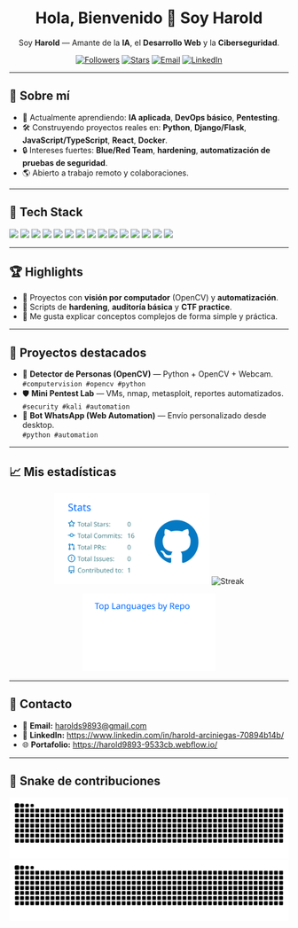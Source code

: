 <!-- Hero -->
<h1 align="center">Hola, Bienvenido 👋 Soy Harold</h1>
<p align="center">
  Soy <b>Harold</b> — Amante de la <b>IA</b>, el <b>Desarrollo Web</b> y la <b>Ciberseguridad</b>.
</p>

<p align="center">
  <a href="https://github.com/Harold9893?tab=followers"><img alt="Followers" src="https://img.shields.io/github/followers/Harold9893?style=for-the-badge"></a>
  <a href="https://github.com/Harold9893"><img alt="Stars" src="https://img.shields.io/github/stars/Harold9893?affiliations=OWNER&style=for-the-badge"></a>
  <a href="mailto:tuemail@ejemplo.com"><img alt="Email" src="https://img.shields.io/badge/Email-Contactar-1f6feb?style=for-the-badge&logo=gmail"></a>
  <a href="https://www.linkedin.com/in/TU-LINKEDIN/"><img alt="LinkedIn" src="https://img.shields.io/badge/LinkedIn-Conectar-0a66c2?style=for-the-badge&logo=linkedin&logoColor=white"></a>
</p>

---

## 🚀 Sobre mí
- 🧠 Actualmente aprendiendo: **IA aplicada**, **DevOps básico**, **Pentesting**.  
- 🛠️ Construyendo proyectos reales en: **Python**, **Django/Flask**, **JavaScript/TypeScript**, **React**, **Docker**.  
- 🔒 Intereses fuertes: **Blue/Red Team**, **hardening**, **automatización de pruebas de seguridad**.  
- 🌎 Abierto a trabajo remoto y colaboraciones.  

---

## 🧰 Tech Stack
<p>
  <!-- Lenguajes -->
  <img src="https://img.shields.io/badge/Python-3776AB?logo=python&logoColor=white" />
  <img src="https://img.shields.io/badge/JavaScript-F7DF1E?logo=javascript&logoColor=black" />
  <img src="https://img.shields.io/badge/Java-007396?logo=java&logoColor=white" />
  <!-- Web -->
  <img src="https://img.shields.io/badge/Django-092E20?logo=django&logoColor=white" />
  <img src="https://img.shields.io/badge/Flask-000?logo=flask&logoColor=white" />
  <img src="https://img.shields.io/badge/React-20232a?logo=react&logoColor=61DAFB" />
  <img src="https://img.shields.io/badge/HTML5-E34F26?logo=html5&logoColor=white" />
  <img src="https://img.shields.io/badge/CSS3-1572B6?logo=css3&logoColor=white" />
  <!-- Data/IA -->
  <img src="https://img.shields.io/badge/OpenCV-27338e?logo=opencv&logoColor=white" />
  <img src="https://img.shields.io/badge/NumPy-013243?logo=numpy&logoColor=white" />
  <img src="https://img.shields.io/badge/Pandas-150458?logo=pandas&logoColor=white" />
  <!-- DevOps/Sec -->
  <img src="https://img.shields.io/badge/Docker-2496ED?logo=docker&logoColor=white" />
  <img src="https://img.shields.io/badge/Kali%20Linux-557C94?logo=kalilinux&logoColor=white" />
  <img src="https://img.shields.io/badge/Git-F05032?logo=git&logoColor=white" />
  <img src="https://img.shields.io/badge/n8n-%23040506?style=for-the-badge&logo=n8n&logoColor=white" />

</p>

---

## 🏆 Highlights
- 🤖 Proyectos con **visión por computador** (OpenCV) y **automatización**.
- 🔐 Scripts de **hardening**, **auditoría básica** y **CTF practice**.
- 🧩 Me gusta explicar conceptos complejos de forma simple y práctica.

---

## 📌 Proyectos destacados
- 🔭 **Detector de Personas (OpenCV)** — Python + OpenCV + Webcam.  
  `#computervision #opencv #python`
- 🛡️ **Mini Pentest Lab** — VMs, nmap, metasploit, reportes automatizados.  
  `#security #kali #automation`
- 💬 **Bot WhatsApp (Web Automation)** — Envío personalizado desde desktop.  
  `#python #automation`

---

## 📈 Mis estadísticas

<p align="center">
  <img height="165" src="https://raw.githubusercontent.com/Harold9893/Harold9893/output/profile-summary-card-output/transparent/3-stats.svg" alt="Stats"/>
  <img height="165" src="https://streak-stats.demolab.com?user=Harold9893&theme=transparent&hide_border=true" alt="Streak"/>
</p>

<p align="center">
  <img height="140" src="https://raw.githubusercontent.com/Harold9893/Harold9893/output/profile-summary-card-output/transparent/1-repos-per-language.svg" alt="Top langs (repos)"/>
</p>


---

## 🤝 Contacto
- 📧 **Email:** harolds9893@gmail.com 
- 💼 **LinkedIn:** https://www.linkedin.com/in/harold-arciniegas-70894b14b/ 
- 🌐 **Portafolio:** https://harold9893-9533cb.webflow.io/ 

---

## 🐍 Snake de contribuciones
<!-- Light / Dark auto -->
![snake gif](https://raw.githubusercontent.com/Harold9893/Harold9893/output/github-contribution-grid-snake.svg#gh-light-mode-only)
![snake gif](https://raw.githubusercontent.com/Harold9893/Harold9893/output/github-contribution-grid-snake-dark.svg#gh-dark-mode-only)
